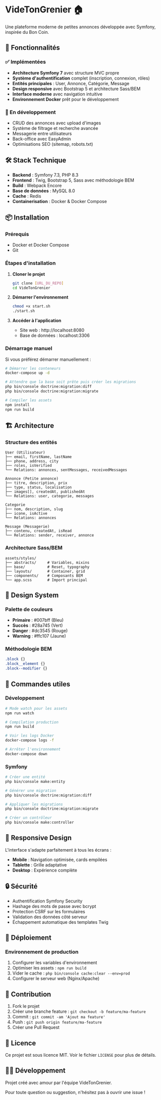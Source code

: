 # VideTonGrenier 🏠

Une plateforme moderne de petites annonces développée avec Symfony, inspirée du Bon Coin.

## 🚀 Fonctionnalités

### ✅ Implémentées
- **Architecture Symfony 7** avec structure MVC propre
- **Système d'authentification** complet (inscription, connexion, rôles)
- **Entités principales** : User, Annonce, Catégorie, Message
- **Design responsive** avec Bootstrap 5 et architecture Sass/BEM
- **Interface moderne** avec navigation intuitive
- **Environnement Docker** prêt pour le développement

### 🚧 En développement
- CRUD des annonces avec upload d'images
- Système de filtrage et recherche avancée
- Messagerie entre utilisateurs
- Back-office avec EasyAdmin
- Optimisations SEO (sitemap, robots.txt)

## 🛠 Stack Technique

- **Backend** : Symfony 7.3, PHP 8.3
- **Frontend** : Twig, Bootstrap 5, Sass avec méthodologie BEM
- **Build** : Webpack Encore
- **Base de données** : MySQL 8.0
- **Cache** : Redis
- **Containerisation** : Docker & Docker Compose

## 📦 Installation

### Prérequis
- Docker et Docker Compose
- Git

### Étapes d'installation

1. **Cloner le projet**
   ```bash
   git clone [URL_DU_REPO]
   cd VideTonGrenier
   ```

2. **Démarrer l'environnement**
   ```bash
   chmod +x start.sh
   ./start.sh
   ```

3. **Accéder à l'application**
   - Site web : http://localhost:8080
   - Base de données : localhost:3306

### Démarrage manuel

Si vous préférez démarrer manuellement :

```bash
# Démarrer les conteneurs
docker-compose up -d

# Attendre que la base soit prête puis créer les migrations
php bin/console doctrine:migration:diff
php bin/console doctrine:migration:migrate

# Compiler les assets
npm install
npm run build
```

## 🏗 Architecture

### Structure des entités
```
User (Utilisateur)
├── email, firstName, lastName
├── phone, address, city
├── roles, isVerified
└── Relations: annonces, sentMessages, receivedMessages

Annonce (Petite annonce)
├── titre, description, prix
├── type, status, localisation
├── images[], createdAt, publishedAt
└── Relations: user, categorie, messages

Categorie
├── nom, description, slug
├── icone, isActive
└── Relations: annonces

Message (Messagerie)
├── contenu, createdAt, isRead
└── Relations: sender, receiver, annonce
```

### Architecture Sass/BEM
```
assets/styles/
├── abstracts/     # Variables, mixins
├── base/          # Reset, typography
├── layouts/       # Container, grid
├── components/    # Composants BEM
└── app.scss       # Import principal
```

## 🎨 Design System

### Palette de couleurs
- **Primaire** : #007bff (Bleu)
- **Succès** : #28a745 (Vert)
- **Danger** : #dc3545 (Rouge)
- **Warning** : #ffc107 (Jaune)

### Méthodologie BEM
```scss
.block {}
.block__element {}
.block--modifier {}
```

## 🔧 Commandes utiles

### Développement
```bash
# Mode watch pour les assets
npm run watch

# Compilation production
npm run build

# Voir les logs Docker
docker-compose logs -f

# Arrêter l'environnement
docker-compose down
```

### Symfony
```bash
# Créer une entité
php bin/console make:entity

# Générer une migration
php bin/console doctrine:migration:diff

# Appliquer les migrations
php bin/console doctrine:migration:migrate

# Créer un contrôleur
php bin/console make:controller
```

## 📱 Responsive Design

L'interface s'adapte parfaitement à tous les écrans :
- **Mobile** : Navigation optimisée, cards empilées
- **Tablette** : Grille adaptative
- **Desktop** : Expérience complète

## 🔒 Sécurité

- Authentification Symfony Security
- Hashage des mots de passe avec bcrypt
- Protection CSRF sur les formulaires
- Validation des données côté serveur
- Échappement automatique des templates Twig

## 🚀 Déploiement

### Environnement de production
1. Configurer les variables d'environnement
2. Optimiser les assets : `npm run build`
3. Vider le cache : `php bin/console cache:clear --env=prod`
4. Configurer le serveur web (Nginx/Apache)

## 🤝 Contribution

1. Fork le projet
2. Créer une branche feature : `git checkout -b feature/ma-feature`
3. Commit : `git commit -am 'Ajout ma feature'`
4. Push : `git push origin feature/ma-feature`
5. Créer une Pull Request

## 📄 Licence

Ce projet est sous licence MIT. Voir le fichier `LICENSE` pour plus de détails.

## 👨‍💻 Développement

Projet créé avec amour par l'équipe VideTonGrenier.

Pour toute question ou suggestion, n'hésitez pas à ouvrir une issue !